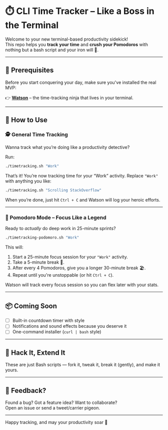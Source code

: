 # ⏱️ CLI Time Tracker – Like a Boss in the Terminal

Welcome to your new terminal-based productivity sidekick!  
This repo helps you **track your time** and **crush your Pomodoros** with nothing but a bash script and your iron will 💪.

---

## 🚀 Prerequisites

Before you start conquering your day, make sure you've installed the real MVP:

👉 [**Watson**](https://github.com/jazzband/Watson) – the time-tracking ninja that lives in your terminal.

---

## 🧭 How to Use

### 🕵️ General Time Tracking

Wanna track what you’re doing like a productivity detective?

Run:

```bash
./timetracking.sh "Work"
```

That’s it! You’re now tracking time for your “Work” activity. Replace `"Work"` with anything you like:

```bash
./timetracking.sh "Scrolling StackOverflow"
```

When you’re done, just hit `Ctrl + C` and Watson will log your heroic efforts.

---

### 🍅 Pomodoro Mode – Focus Like a Legend

Ready to *actually* do deep work in 25-minute sprints?

```bash
./timetracking-podomoro.sh "Work"
```

This will:

1. Start a 25-minute focus session for your `"Work"` activity.
2. Take a 5-minute break 🍵.
3. After every 4 Pomodoros, give you a longer 30-minute break 🏖️.
4. Repeat until you're unstoppable (or hit `Ctrl + C`).

Watson will track every focus session so you can flex later with your stats.

---

## 📦 Coming Soon

- [ ] Built-in countdown timer with style  
- [ ] Notifications and sound effects because you deserve it  
- [ ] One-command installer (`curl | bash` style)

---

## 🤘 Hack It, Extend It

These are just Bash scripts — fork it, tweak it, break it (gently), and make it yours.

---

## 💬 Feedback?

Found a bug? Got a feature idea? Want to collaborate?  
Open an issue or send a tweet/carrier pigeon.

---

Happy tracking, and may your productivity soar 🚀

